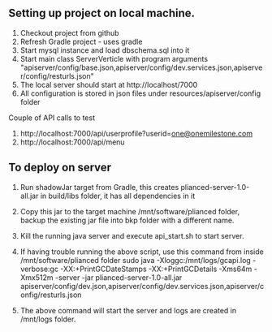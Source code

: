 

Setting up project on local machine.
------------------------------------

1. Checkout project from github
2. Refresh Gradle project - uses gradle
3. Start mysql instance and load dbschema.sql into it
3. Start main class ServerVerticle with program arguments "apiserver/config/base.json,apiserver/config/dev.services.json,apiserver/config/resturls.json"
4. The local server should start at http://localhost/7000
5. All configuration is stored in json files under resources/apiserver/config folder

Couple of API calls to test
1. http://localhost:7000/api/userprofile?userid=one@onemilestone.com
2. http://localhost:7000/api/menu

To deploy on server
------------------------------
1. Run shadowJar target from Gradle, this creates plianced-server-1.0-all.jar in build/libs folder, it has all dependencies in it
2. Copy this jar to the target machine /mnt/software/plianced folder, backup the existing jar file into bkp folder with a different name.
3. Kill the running java server and execute api_start.sh to start server.
4. If having trouble running the above script, use this command from inside /mnt/software/plianced folder
sudo java -Xloggc:/mnt/logs/gcapi.log -verbose:gc -XX:+PrintGCDateStamps -XX:+PrintGCDetails -Xms64m -Xmx512m -server -jar plianced-server-1.0-all.jar apiserver/config/dev.json,apiserver/config/dev.services.json,apiserver/config/resturls.json

5. The above command will start the server and logs are created in /mnt/logs folder.

